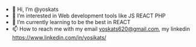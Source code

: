 - 👋 Hi, I’m @yoskats
- 👀 I’m interested in Web development tools like JS REACT PHP
- 🌱 I’m currently learning to be the best in REACT
- 📫 How to reach me with my email yoskats620@gmail.com, my linkedin https://www.linkedin.com/in/yosikats/

<!---
yoskats/yoskats is a ✨ special ✨ repository because its `README.md` (this file) appears on your GitHub profile.
You can click the Preview link to take a look at your changes.
--->
